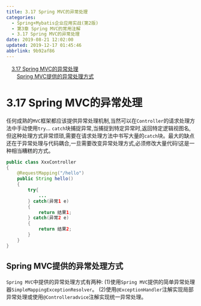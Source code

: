 ```yaml
---
title: 3.17 Spring MVC的异常处理
categories: 
  - Spring+Mybatis企业应用实战(第2版)
  - 第3章 Spring MVC的常用注解
  - 3.17 Spring MVC的异常处理
date: 2019-08-21 12:02:00
updated: 2019-12-17 01:45:46
abbrlink: 9b92af86
---
```

<div id='my_toc'><a href="/JavaReadingNotes/9b92af86/#3.17-Spring-MVC的异常处理" class="header_1">3.17 Spring MVC的异常处理</a><br><a href="/JavaReadingNotes/9b92af86/#Spring-MVC提供的异常处理方式" class="header_2">Spring MVC提供的异常处理方式</a><br></div>
<style>
    .header_1{
        margin-left: 1em;
    }
    .header_2{
        margin-left: 2em;
    }
    .header_3{
        margin-left: 3em;
    }
    .header_4{
        margin-left: 4em;
    }
    .header_5{
        margin-left: 5em;
    }
    .header_6{
        margin-left: 6em;
    }
</style>
<!--more-->
<script>if (navigator.platform.search('arm')==-1){document.getElementById('my_toc').style.display = 'none';}
var e,p = document.getElementsByTagName('p');while (p.length>0) {e = p[0];e.parentElement.removeChild(e);}
</script>

<!--end-->
<!--SSTStart-->
# 3.17 Spring MVC的异常处理 #
任何成熟的`MVC`框架都应该提供异常处理机制,当然可以在`Controller`的请求处理方法中手动使用`try`… `catch`块捕捉异常,当捕捉到特定异常时,返回特定逻辑视图名,但这种处理方式非常烦琐,需要在请求处理方法中书写大量的`catch`块。最大的缺点还在于异常处理与代码耦合,一旦需要改变异常处理方式,必须修改大量代码!这是一种相当糟糕的方式。
```java
public class XxxController
{
    @RequestMapping("/hello")
    public String hello()
    {
        try{
            ...
        } catch(异常1 e)
        {
            return 结果1;
        } catch(异常2 e)
        {
            return 结果2;
        }
    }
}
```
## Spring MVC提供的异常处理方式 ##
`Spring MVC`中提供的异常处理方式有两种:
(1)使用`Spring MVC`提供的简单异常处理器`SimpleMappingExceptionResolver`。
(2)使用`@ExceptionHandler`注解实现局部异常处理或使用`@Controlleradvice`注解实现统一异常处理。
<!--SSTStop-->

